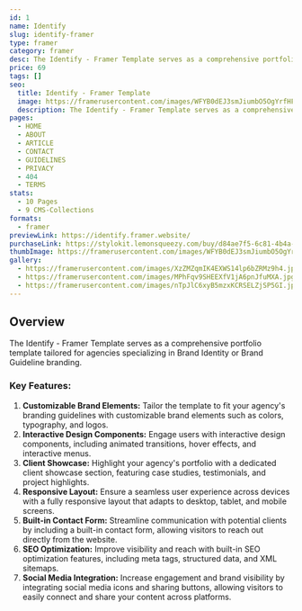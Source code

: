 ```yaml
---
id: 1
name: Identify
slug: identify-framer
type: framer
category: framer
desc: The Identify - Framer Template serves as a comprehensive portfolio template tailored for agencies specializing in Brand Identity or Brand Guideline branding.
price: 69
tags: []
seo:
  title: Identify - Framer Template
  image: https://framerusercontent.com/images/WFYB0dEJ3smJiumbO5OgYrfHFc.jpg?scale-down-to=1024
  description: The Identify - Framer Template serves as a comprehensive portfolio template tailored for agencies specializing in Brand Identity or Brand Guideline branding.
pages:
  - HOME
  - ABOUT
  - ARTICLE
  - CONTACT
  - GUIDELINES
  - PRIVACY
  - 404
  - TERMS
stats:
  - 10 Pages
  - 9 CMS-Collections
formats:
  - framer
previewLink: https://identify.framer.website/
purchaseLink: https://stylokit.lemonsqueezy.com/buy/d84ae7f5-6c81-4b4a-b989-a9dd1918ff04
thumbImage: https://framerusercontent.com/images/WFYB0dEJ3smJiumbO5OgYrfHFc.jpg?scale-down-to=1024
gallery:
  - https://framerusercontent.com/images/XzZMZqmIK4EXWS14lp6bZRMz9h4.jpg?scale-down-to=1024
  - https://framerusercontent.com/images/MPhFqv9SHEEXfV1jA6pnJfuMXA.jpg?scale-down-to=1024
  - https://framerusercontent.com/images/nTpJlC6xyB5mzxKCRSELZjSP5GI.jpg?scale-down-to=1024
---
```


## Overview

The Identify - Framer Template serves as a comprehensive portfolio template tailored for agencies specializing in Brand Identity or Brand Guideline branding.

### Key Features:

1. **Customizable Brand Elements:** Tailor the template to fit your agency's branding guidelines with customizable brand elements such as colors, typography, and logos.
2. **Interactive Design Components:** Engage users with interactive design components, including animated transitions, hover effects, and interactive menus.
3. **Client Showcase:** Highlight your agency's portfolio with a dedicated client showcase section, featuring case studies, testimonials, and project highlights.
4. **Responsive Layout:** Ensure a seamless user experience across devices with a fully responsive layout that adapts to desktop, tablet, and mobile screens.
5. **Built-in Contact Form:** Streamline communication with potential clients by including a built-in contact form, allowing visitors to reach out directly from the website.
6. **SEO Optimization:** Improve visibility and reach with built-in SEO optimization features, including meta tags, structured data, and XML sitemaps.
7. **Social Media Integration:** Increase engagement and brand visibility by integrating social media icons and sharing buttons, allowing visitors to easily connect and share your content across platforms.
